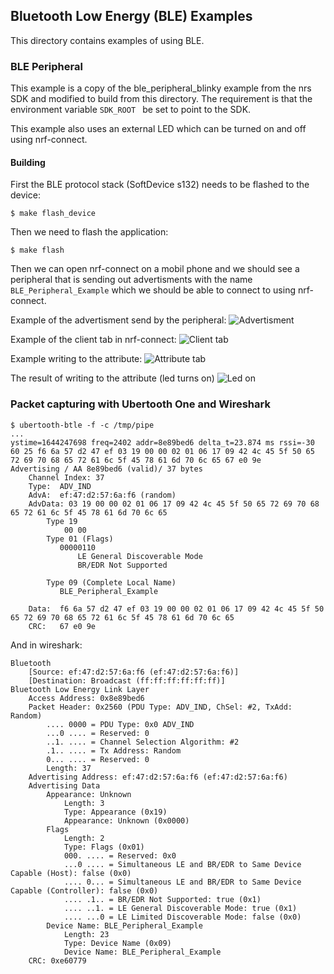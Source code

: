 ## Bluetooth Low Energy (BLE) Examples
This directory contains examples of using BLE.


### BLE Peripheral
This example is a copy of the ble_peripheral_blinky example from the nrs SDK
and modified to build from this directory. The requirement is that the
environment variable `SDK_ROOT ` be set to point to the SDK.

This example also uses an external LED which can be turned on and off using
nrf-connect.


#### Building
First the BLE protocol stack (SoftDevice s132) needs to be flashed to the device:
```console
$ make flash_device
```

Then we need to flash the application:
```console
$ make flash
```

Then we can open nrf-connect on a mobil phone and we should see a peripheral 
that is sending out advertisments with the name `BLE_Peripheral_Example` which
we should be able to connect to using nrf-connect.

Example of the advertisment send by the peripheral:
![Advertisment](./img/ble_p_adv.jpg "BLE Peripheral Example advertisment")

Example of the client tab in nrf-connect:
![Client tab](./img/ble_p_client.jpg "BLE Peripheral Example Client tab")


Example writing to the attribute:
![Attribute tab](./img/ble_p_attribute.jpg "BLE Peripheral Example Attribute tab")

The result of writing to the attribute (led turns on)
![Led on](./img/ble_p_led_on.jpg "BLE Peripheral Example Write attribute")


### Packet capturing with Ubertooth One and Wireshark

```console
$ ubertooth-btle -f -c /tmp/pipe 
...
ystime=1644247698 freq=2402 addr=8e89bed6 delta_t=23.874 ms rssi=-30
60 25 f6 6a 57 d2 47 ef 03 19 00 00 02 01 06 17 09 42 4c 45 5f 50 65 72 69 70 68 65 72 61 6c 5f 45 78 61 6d 70 6c 65 67 e0 9e 
Advertising / AA 8e89bed6 (valid)/ 37 bytes
    Channel Index: 37
    Type:  ADV_IND
    AdvA:  ef:47:d2:57:6a:f6 (random)
    AdvData: 03 19 00 00 02 01 06 17 09 42 4c 45 5f 50 65 72 69 70 68 65 72 61 6c 5f 45 78 61 6d 70 6c 65
        Type 19
            00 00
        Type 01 (Flags)
           00000110
               LE General Discoverable Mode
               BR/EDR Not Supported

        Type 09 (Complete Local Name)
           BLE_Peripheral_Example

    Data:  f6 6a 57 d2 47 ef 03 19 00 00 02 01 06 17 09 42 4c 45 5f 50 65 72 69 70 68 65 72 61 6c 5f 45 78 61 6d 70 6c 65
    CRC:   67 e0 9e
```
And in wireshark:
```
Bluetooth
    [Source: ef:47:d2:57:6a:f6 (ef:47:d2:57:6a:f6)]
    [Destination: Broadcast (ff:ff:ff:ff:ff:ff)]
Bluetooth Low Energy Link Layer
    Access Address: 0x8e89bed6
    Packet Header: 0x2560 (PDU Type: ADV_IND, ChSel: #2, TxAdd: Random)
        .... 0000 = PDU Type: 0x0 ADV_IND
        ...0 .... = Reserved: 0
        ..1. .... = Channel Selection Algorithm: #2
        .1.. .... = Tx Address: Random
        0... .... = Reserved: 0
        Length: 37
    Advertising Address: ef:47:d2:57:6a:f6 (ef:47:d2:57:6a:f6)
    Advertising Data
        Appearance: Unknown
            Length: 3
            Type: Appearance (0x19)
            Appearance: Unknown (0x0000)
        Flags
            Length: 2
            Type: Flags (0x01)
            000. .... = Reserved: 0x0
            ...0 .... = Simultaneous LE and BR/EDR to Same Device Capable (Host): false (0x0)
            .... 0... = Simultaneous LE and BR/EDR to Same Device Capable (Controller): false (0x0)
            .... .1.. = BR/EDR Not Supported: true (0x1)
            .... ..1. = LE General Discoverable Mode: true (0x1)
            .... ...0 = LE Limited Discoverable Mode: false (0x0)
        Device Name: BLE_Peripheral_Example
            Length: 23
            Type: Device Name (0x09)
            Device Name: BLE_Peripheral_Example
    CRC: 0xe60779
```

